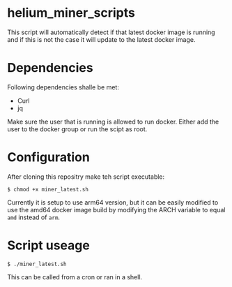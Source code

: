 # helium_miner_scripts

This script will automatically detect if that latest docker image is running and if this is not the case it will update to the latest docker image.

# Dependencies

Following dependencies shalle be met:

- Curl
- jq

Make sure the user that is running is allowed to run docker. Either add the user to the docker group or run the scipt as root.

# Configuration

After cloning this repositry make teh script executable:

```
$ chmod +x miner_latest.sh
```

Currently it is setup to use arm64 version, but it can be easily modified to use the amd64 docker image build by modifying the ARCH variable to equal ``amd`` instead of ``arm``.

# Script useage

```
$ ./miner_latest.sh
```

This can be called from a cron or ran in a shell.


